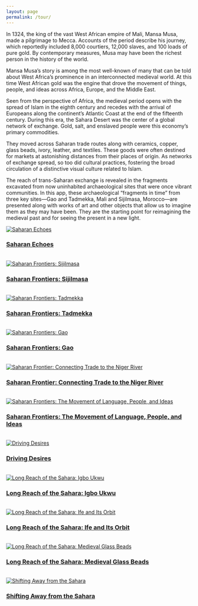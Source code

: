 ```yaml
---
layout: page
permalink: /tour/
---
```

In 1324, the king of the vast West African empire of Mali, Mansa Musa, made a pilgrimage to Mecca. Accounts of the period describe his journey, which reportedly included 8,000 courtiers, 12,000 slaves, and 100 loads of pure gold. By contemporary measures, Musa may have been the richest person in the history of the world.

Mansa Musa’s story is among the most well-known of many that can be told about West Africa’s prominence in an interconnected medieval world. At this time West African gold was the engine that drove the movement of things, people, and ideas across Africa, Europe, and the Middle East.

Seen from the perspective of Africa, the medieval period opens with the spread of Islam in the eighth century and recedes with the arrival of Europeans along the continent’s Atlantic Coast at the end of the fifteenth century. During this era, the Sahara Desert was the center of a global network of exchange. Gold, salt, and enslaved people were this economy’s primary commodities.

They moved across Saharan trade routes along with ceramics, copper, glass beads, ivory, leather, and textiles. These goods were often destined for markets at astonishing distances from their places of origin. As networks of exchange spread, so too did cultural practices, fostering the broad circulation of a distinctive visual culture related to Islam.

The reach of trans-Saharan exchange is revealed in the fragments excavated from now uninhabited archaeological sites that were once vibrant communities. In this app, these archaeological “fragments in time” from three key sites—Gao and Tadmekka, Mali and Sijilmasa, Morocco—are presented along with works of art and other objects that allow us to imagine them as they may have been. They are the starting point for reimagining the medieval past and for seeing the present in a new light.

<div class="card text-white bg-light mb-3">
  <a href="/tour/saharan-echoes/" title="Saharan Echoes">
    <div class="content-overlay"></div>
    <img class="card-img" src="/img/man_on_camel_card.jpg" alt="Saharan Echoes">
    <div class="content-details">
      <h3>Saharan Echoes</h3>
    </div>
  </a>
</div>

<br>

<div class="card text-white bg-light mb-3">
  <a href="/tour/saharan-frontiers-sijilmasa/" title="Saharan Frontiers: Sijilmasa">
    <div class="content-overlay"></div>
    <img class="card-img" src="/img/saharan-frontiers-1.jpg" alt="Saharan Frontiers: Sijilmasa">
    <div class="content-details">
      <h3>Saharan Frontiers: Sijilmasa</h3>
    </div>
  </a>
</div>

<br>

<div class="card text-white bg-light mb-3">
  <a href="/tour/saharan-frontiers-takmekka/" title="Saharan Frontiers: Tadmekka">
    <div class="content-overlay"></div>
    <img class="card-img" src="/img/saharan-frontiers-1.jpg" alt="Saharan Frontiers: Tadmekka">
    <div class="content-details">
      <h3>Saharan Frontiers: Tadmekka</h3>
    </div>
  </a>
</div>

<br>

<div class="card text-white bg-light mb-3">
  <a href="/tour/saharan-frontiers-gao/" title="Saharan Frontiers: Gao">
    <div class="content-overlay"></div>
    <img class="card-img" src="/img/saharan-frontiers-1.jpg" alt="Saharan Frontiers: Gao">
    <div class="content-details">
      <h3>Saharan Frontiers: Gao</h3>
    </div>
  </a>
</div>

<br>

<div class="card text-white bg-light mb-3">
  <a href="/tour/saharan-frontiers-niger-river/" title="Saharan Frontiers: Connecting Trade to the Niger River">
    <div class="content-overlay"></div>
    <img class="card-img" src="/img/niger-river.png" alt="Saharan Frontier: Connecting Trade to the Niger River">
    <div class="content-details">
      <h3>Saharan Frontier: Connecting Trade to the Niger River</h3>
    </div>
  </a>
</div>

<br>

<div class="card text-white bg-light mb-3">
  <a href="/tour/saharan-frontiers-spread-of-ideas/" title="Saharan Frontiers: The Movement of Language, People, and Ideas">
    <div class="content-overlay"></div>
    <img class="card-img" src="/img/saharan-frontiers-1.jpg" alt="Saharan Frontiers: The Movement of Language, People, and Ideas">
    <div class="content-details">
      <h3>Saharan Frontiers: The Movement of Language, People, and Ideas</h3>
    </div>
  </a>
</div>

<br>

<div class="card text-white bg-light mb-3">
  <a href="/tour/driving-desires/" title="Driving Desires">
    <div class="content-overlay"></div>
    <img class="card-img" src="/img/saharan-frontiers-1.jpg" alt="Driving Desires">
    <div class="content-details">
      <h3>Driving Desires</h3>
    </div>
  </a>
</div>

<br>

<div class="card text-white bg-light mb-3">
  <a href="/tour/long-reach-of-the-sahara-igbo/" title="Long Reach of the Sahara: Igbo Ukwu">
    <div class="content-overlay"></div>
    <img class="card-img" src="/img/saharan-frontiers-1.jpg" alt="Long Reach of the Sahara: Igbo Ukwu">
    <div class="content-details">
      <h3>Long Reach of the Sahara: Igbo Ukwu</h3>
    </div>
  </a>
</div>

<br>

<div class="card text-white bg-light mb-3">
  <a href="/tour/long-reach-of-the-sahara-ife/" title="Long Reach of the Sahara: Ife and Its Orbit">
    <div class="content-overlay"></div>
    <img class="card-img" src="/img/saharan-frontiers-1.jpg" alt="Long Reach of the Sahara: Ife and Its Orbit">
    <div class="content-details">
      <h3>Long Reach of the Sahara: Ife and Its Orbit</h3>
    </div>
  </a>
</div>

<br>

<div class="card text-white bg-light mb-3">
  <a href="/tour/long-reach-of-the-sahara-medieval-glass-bead/" title="Long Reach of the Sahara: Medieval Glass Beads">
    <div class="content-overlay"></div>
    <img class="card-img" src="/img/saharan-frontiers-1.jpg" alt="Long Reach of the Sahara: Medieval Glass Beads">
    <div class="content-details">
      <h3>Long Reach of the Sahara: Medieval Glass Beads</h3>
    </div>
  </a>
</div>

<br>

<div class="card text-white bg-light mb-3">
  <a href="/tour/shifting-away-from-the-sahara/" title="Shifting Away from the Sahara">
    <div class="content-overlay"></div>
    <img class="card-img" src="/img/shifting-away-from-the-sahara-card.jpg" alt="Shifting Away from the Sahara">
    <div class="content-details">
      <h3>Shifting Away from the Sahara</h3>
    </div>
  </a>
</div>
